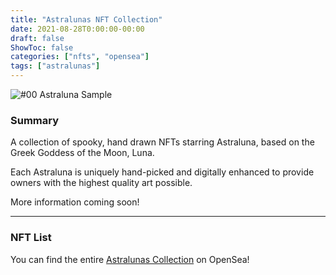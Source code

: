 ```yaml
---
title: "Astralunas NFT Collection"
date: 2021-08-28T0:00:00-00:00
draft: false
ShowToc: false
categories: ["nfts", "opensea"]
tags: ["astralunas"]
---
```


![#00 Astraluna Sample](/nfts/astralunas/00_Astraluna_wm.jpg#center)

### Summary
A collection of spooky, hand drawn NFTs starring Astraluna, based on the Greek Goddess of the Moon, Luna.

Each Astraluna is uniquely hand-picked and digitally enhanced to provide owners with the highest quality art possible.

More information coming soon!

---
### NFT List
You can find the entire [Astralunas Collection](https://opensea.io/collection/astralunas) on OpenSea!
